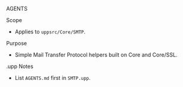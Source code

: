 AGENTS

Scope
- Applies to `uppsrc/Core/SMTP`.

Purpose
- Simple Mail Transfer Protocol helpers built on Core and Core/SSL.

.upp Notes
- List `AGENTS.md` first in `SMTP.upp`.

